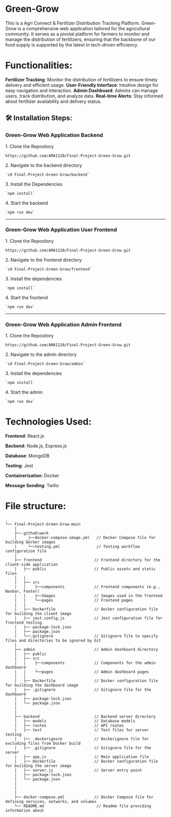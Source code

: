 # Green-Grow
This is  a Agri Connect &amp; Fertilizer Distribution Tracking Platform.  Green-Grow is a comprehensive web application tailored for the agricultural community. It serves as a pivotal platform for farmers to monitor and manage the distribution of fertilizers, ensuring that the backbone of our food supply is supported by the latest in tech-driven efficiency.

# Functionalities:

**Fertilizer Tracking**:   Monitor the distribution of fertilizers to ensure timely delivery and efficient usage.
**User-Friendly Interface**: Intuitive design for easy navigation and interaction.
**Admin Dashboard**: Admins can manage users, track distribution, and analyze data.
**Real-time Alerts**: Stay informed about fertilizer availability and delivery status.

<h2>🛠️ Installation Steps:</h2>

<h3>Green-Grow Web Application Backend</h3>

<p>1. Clone the Repository</p>

```
https://github.com/AMA1120/Final-Project-Green-Grow.git
```

<p>2. Navigate to the backend directory</p>

```
`cd Final-Project-Green-Grow/backend`
```

<p>3. Install the Dependencies</p>

```
`npm install`
```

<p>4. Start the backend</p>

```
`npm run dev`
```

<hr>

<h3>Green-Grow Web Application User Frontend</h3>

<p>1. Clone the Repository</p>

```
https://github.com/AMA1120/Final-Project-Green-Grow.git
```

<p>2. Navigate to the frontend directory</p>

```
`cd Final-Project-Green-Grow/frontend`
```

<p>3. Install the dependencies</p>

```
`npm install`
```

<p>4. Start the frontend</p>

```
`npm run dev`
```

<hr>

<h3>Green-Grow Web Application Admin Frontend</h3>

<p>1. Clone the Repository</p>

```
https://github.com/AMA1120/Final-Project-Green-Grow.git
```

<p>2. Navigate to the admin directory</p>

```
`cd Final-Project-Green-Grow/admin`
```

<p>3. Install the dependencies</p>

```
`npm install`
```

<p>4. Start the admin</p>

```
`npm run dev`
```


# Technologies Used:

**Frontend**: React.js

**Backend**: Node.js, Express.js

**Database**: MongoDB

**Testing**: Jest

**Containerization**: Docker

**Message Sending**: Twilio


# File structure:


```
.
└── Final-Project-Green-Grow-main
    |
    ├──.github\work
    |     ├──docker-compose-image.yml   // Docker Compose file for building Docker images
    |     └──testing.yml                // Testing workflow configuration file
    |
    ├── frontend                       // Frontend directory for the client-side application
    |   ├── public                     // Public assets and static files
    |   |  
    |   ├── src 
    |   |    ├──components             // Frontend components (e.g., Navbar, Footer)
    |   |    ├──Images                 // Images used in the frontend
    |   |    └──pages                  // Frontend pages
    |   |
    |   ├── Dockerfile                 // Docker configuration file for building the client image
    |   ├── jest.config.js             // Jest configuration file for frontend testing
    |   ├── package-lock.json
    |   ├── package.json
    |   └──.gitignore                  // Gitignore file to specify files and directories to be ignored by Git
    |
    ├── admin                          // Admin dashboard directory
    |   ├── public
    |   ├── src
    |   |    ├──components             // Components for the admin dashboard
    |   |    └──pages                  // Admin dashboard pages
    |   |    
    |   ├── Dockerfile                 // Docker configuration file for building the dashboard image
    |   ├── .gitignore                 // Gitignore file for the dashboard
    |   ├── package-lock.json
    |   └── package.json
    |    
    |   
    ├── backend                        // Backend server directory
    |   ├── models                     // Database models
    |   ├── routes                     // API routes
    |   ├── test                       // Test files for server testing
    |   ├── .dockerignore              // Dockerignore file for excluding files from Docker build
    |   ├── .gitignore                 // Gitignore file for the server
    |   ├── app.js                     // Main application file
    |   ├── Dockerfile                 // Docker configuration file for building the server image
    |   ├── server.js                  // Server entry point
    |   ├── package-lock.json
    |   └── package.json
    |   
    |
    |
    ├── docker-compose.yml             // Docker Compose file for defining services, networks, and volumes
    └── README.md                       // Readme file providing information about 
```
